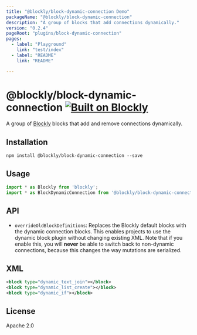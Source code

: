 ```yaml
---
title: "@blockly/block-dynamic-connection Demo"
packageName: "@blockly/block-dynamic-connection"
description: "A group of blocks that add connections dynamically."
version: "0.2.4"
pageRoot: "plugins/block-dynamic-connection"
pages:
  - label: "Playground"
    link: "test/index"
  - label: "README"
    link: "README"

---
```

# @blockly/block-dynamic-connection [![Built on Blockly](https://tinyurl.com/built-on-blockly)](https://github.com/google/blockly)

A group of [Blockly](https://www.npmjs.com/package/blockly) blocks that
add and remove connections dynamically.

## Installation
```
npm install @blockly/block-dynamic-connection --save
```

## Usage

```js
import * as Blockly from 'blockly';
import * as BlockDynamicConnection from '@blockly/block-dynamic-connection';
```

## API
- `overrideOldBlockDefinitions`: Replaces the Blockly default blocks with the
  dynamic connection blocks. This enables projects to use the dynamic block
  plugin without changing existing XML.
  Note that if you enable this, you will **never** be able to switch back to
  non-dynamic connections, because this changes the way mutations are
  serialized.

## XML
```xml
<block type="dynamic_text_join"></block>
<block type="dynamic_list_create"></block>
<block type="dynamic_if"></block>
```

## License
Apache 2.0
